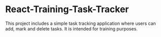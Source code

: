 # React-Training-Task-Tracker
This project includes a simple task tracking application where users can add, mark and delete tasks. It is intended for training purposes.
